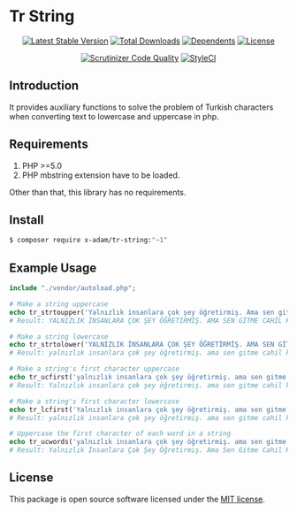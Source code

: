 # Tr String

<p align="center">
<a href="https://packagist.org/packages/X-Adam/tr-string" rel="nofollow"><img src="https://img.shields.io/packagist/v/X-Adam/tr-string" alt="Latest Stable Version"></a>
<a href="https://packagist.org/packages/X-Adam/tr-string" rel="nofollow"><img src="https://img.shields.io/packagist/dt/X-Adam/tr-string" alt="Total Downloads"></a>
<a href="https://packagist.org/packages/X-Adam/tr-string" rel="nofollow"><img src="https://poser.pugx.org/X-Adam/tr-string/dependents.svg" alt="Dependents"></a>
<a href="https://packagist.org/packages/X-Adam/tr-string" rel="nofollow"><img src="https://img.shields.io/packagist/l/X-Adam/tr-string" alt="License"></a>
</p>

<p align="center">
<a href="https://scrutinizer-ci.com/g/X-Adam/tr-string/build-status/master" rel="nofollow"><img src="https://scrutinizer-ci.com/g/X-Adam/tr-string/badges/quality-score.png?b=master" title="Scrutinizer Code Quality"></a>
<a href="https://styleci.io/repos/321776802" rel="nofollow"><img src="https://styleci.io/repos/321776802/shield?branch=master" alt="StyleCI"></a>
</p>

## Introduction

It provides auxiliary functions to solve the problem of Turkish characters when converting text to lowercase and uppercase in php.

## Requirements

1. PHP >=5.0
2. PHP mbstring extension have to be loaded.

Other than that, this library has no requirements.

## Install

```bash
$ composer require x-adam/tr-string:"~1"
```

## Example Usage

```php
include "./vendor/autoload.php";

# Make a string uppercase
echo tr_strtoupper('Yalnızlık insanlara çok şey öğretirmiş. Ama sen gitme cahil kalayım.');
# Result: YALNIZLIK İNSANLARA ÇOK ŞEY ÖĞRETİRMİŞ. AMA SEN GİTME CAHİL KALAYIM.

# Make a string lowercase
echo tr_strtolower('YALNIZLIK İNSANLARA ÇOK ŞEY ÖĞRETİRMİŞ. AMA SEN GİTME CAHİL KALAYIM.');
# Result: yalnızlık insanlara çok şey öğretirmiş. ama sen gitme cahil kalayım.

# Make a string's first character uppercase
echo tr_ucfirst('yalnızlık insanlara çok şey öğretirmiş. ama sen gitme cahil kalayım.');
# Result: Yalnızlık insanlara çok şey öğretirmiş. ama sen gitme cahil kalayım.

# Make a string's first character lowercase
echo tr_lcfirst('Yalnızlık insanlara çok şey öğretirmiş. ama sen gitme cahil kalayım.');
# Result: yalnızlık insanlara çok şey öğretirmiş. ama sen gitme cahil kalayım.

# Uppercase the first character of each word in a string
echo tr_ucwords('yalnızlık insanlara çok şey öğretirmiş. ama sen gitme cahil kalayım.');
# Result: Yalnızlık İnsanlara Çok Şey Öğretirmiş. Ama Sen Gitme Cahil Kalayım.
```

## License

This package is open source software licensed under the [MIT license](https://opensource.org/licenses/MIT).
